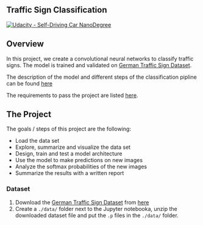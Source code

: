 ## Traffic Sign Classification
[![Udacity - Self-Driving Car NanoDegree](https://s3.amazonaws.com/udacity-sdc/github/shield-carnd.svg)](http://www.udacity.com/drive)

Overview
---
In this project, we create a convolutional neural networks to classify traffic signs. The model is trained and validated on [German Traffic Sign Dataset](http://benchmark.ini.rub.de/?section=gtsrb&subsection=dataset). 

The description of the model and different steps of the classification pipline can be found [here](./writeup_template.md)

The requirements to pass the project are listed [here](./P3_Project_Rubric.pdf).


<!--
To meet specifications, the project will require submitting three files: 

* the Ipython notebook with the code
* the code exported as an html file
* a writeup report either as a markdown or pdf file 
-->

The Project
---
The goals / steps of this project are the following:

* Load the data set
* Explore, summarize and visualize the data set
* Design, train and test a model architecture
* Use the model to make predictions on new images
* Analyze the softmax probabilities of the new images
* Summarize the results with a written report

<!--

### Dependencies
This lab requires:

* TensorFlow

-->

### Dataset 

1. Download the [German Traffic Sign Dataset](http://benchmark.ini.rub.de/?section=gtsrb&subsection=dataset) from [here](https://s3-us-west-1.amazonaws.com/udacity-selfdrivingcar/traffic-signs-data.zip)
2. Create a `./data/` folder next to the Jupyter notebooka, unzip the downloaded dataset file and put the `.p` files in the `./data/` folder. 

